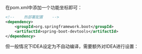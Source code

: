 在pom.xml中添加一个功能坐标即可：

```xml
<!--    热部署配置    -->
<dependency>
    <groupId>org.springframework.boot</groupId>
    <artifactId>spring-boot-devtools</artifactId>
</dependency>
```

但一般情况下IDEA设定为不自动编译，需要额外对IDEA进行设置：



